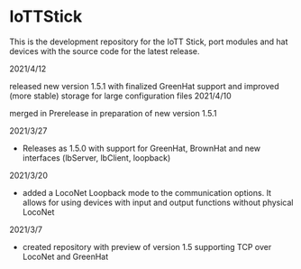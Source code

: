 # IoTTStick
This is the development repository for the IoTT Stick, port modules and hat devices with the source code for the latest release. 

2021/4/12

released new version 1.5.1 with finalized GreenHat support and improved (more stable) storage for large configuration files
2021/4/10

merged in Prerelease in preparation of new version 1.5.1

2021/3/27
- Releases as 1.5.0 with support for GreenHat, BrownHat and new interfaces (lbServer, lbClient, loopback)

2021/3/20
- added a LocoNet Loopback mode to the communication options. It allows for using devices with input and output functions without physical LocoNet

2021/3/7
- created repository with preview of version 1.5 supporting TCP over LocoNet and GreenHat
